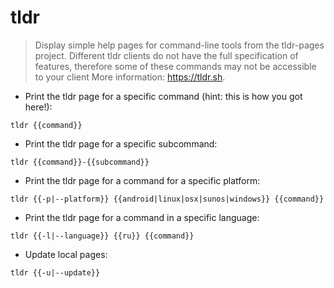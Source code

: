 # tldr

> Display simple help pages for command-line tools from the tldr-pages project.
> Different tldr clients do not have the full specification of features, therefore some of these commands may not be accessible to your client
> More information: <https://tldr.sh>.

- Print the tldr page for a specific command (hint: this is how you got here!):

`tldr {{command}}`

- Print the tldr page for a specific subcommand:

`tldr {{command}}-{{subcommand}}`

- Print the tldr page for a command for a specific platform:

`tldr {{-p|--platform}} {{android|linux|osx|sunos|windows}} {{command}}`

- Print the tldr page for a command in a specific language:

`tldr {{-l|--language}} {{ru}} {{command}}`

- Update local pages:

`tldr {{-u|--update}}`
